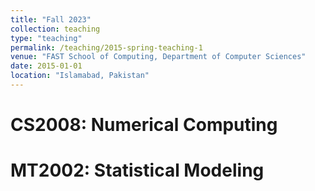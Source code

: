 ```yaml
---
title: "Fall 2023"
collection: teaching
type: "teaching"
permalink: /teaching/2015-spring-teaching-1
venue: "FAST School of Computing, Department of Computer Sciences"
date: 2015-01-01
location: "Islamabad, Pakistan"
---
```


CS2008: Numerical Computing
======

MT2002: Statistical Modeling
======

